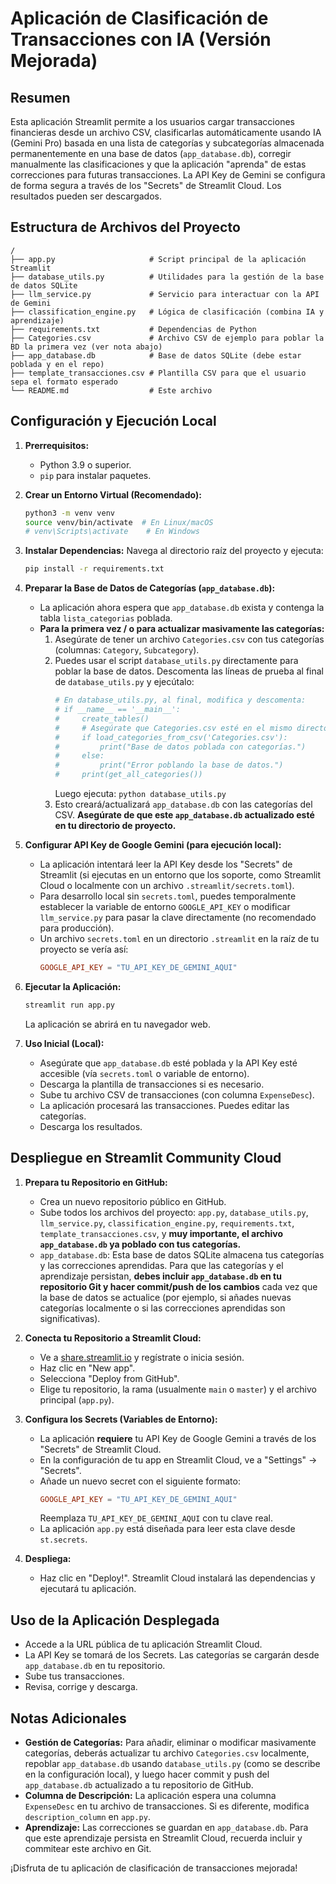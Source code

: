 # Aplicación de Clasificación de Transacciones con IA (Versión Mejorada)

## Resumen

Esta aplicación Streamlit permite a los usuarios cargar transacciones financieras desde un archivo CSV, clasificarlas automáticamente usando IA (Gemini Pro) basada en una lista de categorías y subcategorías almacenada permanentemente en una base de datos (`app_database.db`), corregir manualmente las clasificaciones y que la aplicación "aprenda" de estas correcciones para futuras transacciones. La API Key de Gemini se configura de forma segura a través de los "Secrets" de Streamlit Cloud. Los resultados pueden ser descargados.

## Estructura de Archivos del Proyecto

```
/
├── app.py                     # Script principal de la aplicación Streamlit
├── database_utils.py          # Utilidades para la gestión de la base de datos SQLite
├── llm_service.py             # Servicio para interactuar con la API de Gemini
├── classification_engine.py   # Lógica de clasificación (combina IA y aprendizaje)
├── requirements.txt           # Dependencias de Python
├── Categories.csv             # Archivo CSV de ejemplo para poblar la BD la primera vez (ver nota abajo)
├── app_database.db            # Base de datos SQLite (debe estar poblada y en el repo)
├── template_transacciones.csv # Plantilla CSV para que el usuario sepa el formato esperado
└── README.md                  # Este archivo
```

## Configuración y Ejecución Local

1.  **Prerrequisitos:**
    *   Python 3.9 o superior.
    *   `pip` para instalar paquetes.

2.  **Crear un Entorno Virtual (Recomendado):**
    ```bash
    python3 -m venv venv
    source venv/bin/activate  # En Linux/macOS
    # venv\Scripts\activate    # En Windows
    ```

3.  **Instalar Dependencias:**
    Navega al directorio raíz del proyecto y ejecuta:
    ```bash
    pip install -r requirements.txt
    ```

4.  **Preparar la Base de Datos de Categorías (`app_database.db`):**
    *   La aplicación ahora espera que `app_database.db` exista y contenga la tabla `lista_categorias` poblada.
    *   **Para la primera vez / o para actualizar masivamente las categorías:**
        1.  Asegúrate de tener un archivo `Categories.csv` con tus categorías (columnas: `Category`, `Subcategory`).
        2.  Puedes usar el script `database_utils.py` directamente para poblar la base de datos. Descomenta las líneas de prueba al final de `database_utils.py` y ejecútalo:
            ```python
            # En database_utils.py, al final, modifica y descomenta:
            # if __name__ == '__main__':
            #     create_tables()
            #     # Asegúrate que Categories.csv esté en el mismo directorio o proporciona la ruta correcta
            #     if load_categories_from_csv('Categories.csv'): 
            #         print("Base de datos poblada con categorías.")
            #     else:
            #         print("Error poblando la base de datos.")
            #     print(get_all_categories())
            ```
            Luego ejecuta: `python database_utils.py`
        3.  Esto creará/actualizará `app_database.db` con las categorías del CSV. **Asegúrate de que este `app_database.db` actualizado esté en tu directorio de proyecto.**

5.  **Configurar API Key de Google Gemini (para ejecución local):**
    *   La aplicación intentará leer la API Key desde los "Secrets" de Streamlit (si ejecutas en un entorno que los soporte, como Streamlit Cloud o localmente con un archivo `.streamlit/secrets.toml`).
    *   Para desarrollo local sin `secrets.toml`, puedes temporalmente establecer la variable de entorno `GOOGLE_API_KEY` o modificar `llm_service.py` para pasar la clave directamente (no recomendado para producción).
    *   Un archivo `secrets.toml` en un directorio `.streamlit` en la raíz de tu proyecto se vería así:
        ```toml
        GOOGLE_API_KEY = "TU_API_KEY_DE_GEMINI_AQUI"
        ```

6.  **Ejecutar la Aplicación:**
    ```bash
    streamlit run app.py
    ```
    La aplicación se abrirá en tu navegador web.

7.  **Uso Inicial (Local):**
    *   Asegúrate que `app_database.db` esté poblada y la API Key esté accesible (vía `secrets.toml` o variable de entorno).
    *   Descarga la plantilla de transacciones si es necesario.
    *   Sube tu archivo CSV de transacciones (con columna `ExpenseDesc`).
    *   La aplicación procesará las transacciones. Puedes editar las categorías.
    *   Descarga los resultados.

## Despliegue en Streamlit Community Cloud

1.  **Prepara tu Repositorio en GitHub:**
    *   Crea un nuevo repositorio público en GitHub.
    *   Sube todos los archivos del proyecto: `app.py`, `database_utils.py`, `llm_service.py`, `classification_engine.py`, `requirements.txt`, `template_transacciones.csv`, y **muy importante, el archivo `app_database.db` ya poblado con tus categorías.**
    *   `app_database.db`: Esta base de datos SQLite almacena tus categorías y las correcciones aprendidas. Para que las categorías y el aprendizaje persistan, **debes incluir `app_database.db` en tu repositorio Git y hacer commit/push de los cambios** cada vez que la base de datos se actualice (por ejemplo, si añades nuevas categorías localmente o si las correcciones aprendidas son significativas).

2.  **Conecta tu Repositorio a Streamlit Cloud:**
    *   Ve a [share.streamlit.io](https://share.streamlit.io/) y regístrate o inicia sesión.
    *   Haz clic en "New app".
    *   Selecciona "Deploy from GitHub".
    *   Elige tu repositorio, la rama (usualmente `main` o `master`) y el archivo principal (`app.py`).

3.  **Configura los Secrets (Variables de Entorno):**
    *   La aplicación **requiere** tu API Key de Google Gemini a través de los "Secrets" de Streamlit Cloud.
    *   En la configuración de tu app en Streamlit Cloud, ve a "Settings" -> "Secrets".
    *   Añade un nuevo secret con el siguiente formato:
        ```toml
        GOOGLE_API_KEY = "TU_API_KEY_DE_GEMINI_AQUI"
        ```
        Reemplaza `TU_API_KEY_DE_GEMINI_AQUI` con tu clave real.
    *   La aplicación `app.py` está diseñada para leer esta clave desde `st.secrets`.

4.  **Despliega:**
    *   Haz clic en "Deploy!". Streamlit Cloud instalará las dependencias y ejecutará tu aplicación.

## Uso de la Aplicación Desplegada

*   Accede a la URL pública de tu aplicación Streamlit Cloud.
*   La API Key se tomará de los Secrets. Las categorías se cargarán desde `app_database.db` en tu repositorio.
*   Sube tus transacciones.
*   Revisa, corrige y descarga.

## Notas Adicionales

*   **Gestión de Categorías:** Para añadir, eliminar o modificar masivamente categorías, deberás actualizar tu archivo `Categories.csv` localmente, repoblar `app_database.db` usando `database_utils.py` (como se describe en la configuración local), y luego hacer commit y push del `app_database.db` actualizado a tu repositorio de GitHub.
*   **Columna de Descripción:** La aplicación espera una columna `ExpenseDesc` en tu archivo de transacciones. Si es diferente, modifica `description_column` en `app.py`.
*   **Aprendizaje:** Las correcciones se guardan en `app_database.db`. Para que este aprendizaje persista en Streamlit Cloud, recuerda incluir y commitear este archivo en Git.

¡Disfruta de tu aplicación de clasificación de transacciones mejorada!

